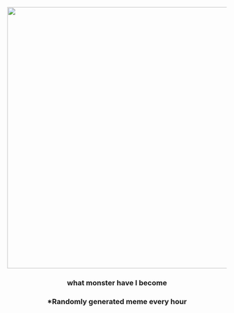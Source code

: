 <p align="center">
        <img src="https://i.redd.it/43p9x9i286q91.jpg" width="600" height="600">
        </p>
        <h3 align="center">what monster have I become</h3>
        <h3 align="center">*Randomly generated meme every hour</h3>
    